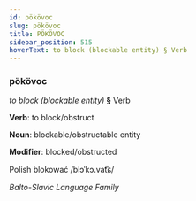 ```yaml
---
id: pökövoc
slug: pökövoc
title: PÖKÖVOC
sidebar_position: 515
hoverText: to block (blockable entity) § Verb
---
```


### pökövoc

*to block (blockable entity)* **§** Verb

**Verb**: to block/obstruct

**Noun**: blockable/obstructable entity

**Modifier**: blocked/obstructed

Polish blokować /blɔˈkɔ.vat͡ɕ/

*Balto-Slavic Language Family*